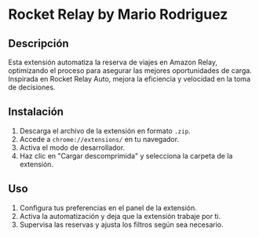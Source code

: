# Rocket Relay by Mario Rodriguez

## Descripción
Esta extensión automatiza la reserva de viajes en Amazon Relay, optimizando el proceso para asegurar las mejores oportunidades de carga. Inspirada en Rocket Relay Auto, mejora la eficiencia y velocidad en la toma de decisiones.

## Instalación
1. Descarga el archivo de la extensión en formato `.zip`.
2. Accede a `chrome://extensions/` en tu navegador.
3. Activa el modo de desarrollador.
4. Haz clic en "Cargar descomprimida" y selecciona la carpeta de la extensión.

## Uso
1. Configura tus preferencias en el panel de la extensión.
2. Activa la automatización y deja que la extensión trabaje por ti.
3. Supervisa las reservas y ajusta los filtros según sea necesario.
